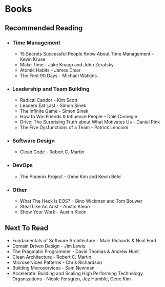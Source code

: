 # Books

## Recommended Reading
- ### Time Management
  - 15 Secrets Successful People Know About Time Management – Kevin Kruse
  - Make Time - Jake Knapp and John Zeratsky
  - Atomic Habits - James Clear
  - The First 90 Days – Michael Watkins
- ### Leadership and Team Building
  - Radical Candor - Kim Scott
  - Leaders Eat Last - Simon Sinek
  - The Infinite Game - Simon Sinek
  - How to Win Friends & Influence People – Dale Carnegie
  - Drive: The Surprising Truth about What Motivates Us - Daniel Pink
  - The Five Dysfunctions of a Team - Patrick Lencioni
- ### Software Design
  - Clean Code - Robert C. Martin
- ### DevOps
  - The Phoenix Project - Gene Kim and Kevin Behr
- ### Other
  - What The Heck Is EOS? - Gino Wickman and Tom Bouwer
  - Steal Like An Arist - Austin Kleon
  - Show Your Work - Austin Kleon

## Next To Read
- Fundamentals of Software Architecture - Mark Richards & Neal Ford
- Domain Driven Design - Jim Lewis
- The Pragmatic Programmer - David Thomas & Andrew Hunt
- Clean Architecture - Robert C. Martin
- Microservices Patterns - Chris Richardson
- Building Microservices - Sam Newman
- Accelerate: Building and Scaling High Performing Technology Organizations - Nicole Forsgren, Jez Humble, Gene Kim
